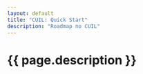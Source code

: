 ```yaml
---
layout: default
title: "CUIL: Quick Start"
description: "Roadmap по CUIL"
---
```

# {{ page.description }}
